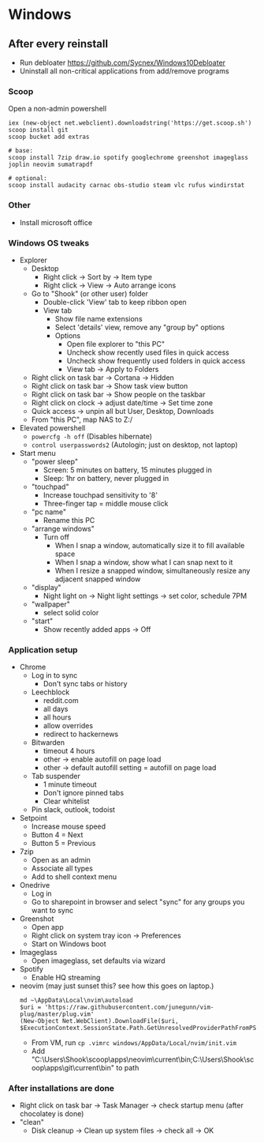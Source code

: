Windows
=======

After every reinstall
---------------------

- Run debloater https://github.com/Sycnex/Windows10Debloater
- Uninstall all non-critical applications from add/remove programs

### Scoop


Open a non-admin powershell

```
iex (new-object net.webclient).downloadstring('https://get.scoop.sh')
scoop install git
scoop bucket add extras

# base:
scoop install 7zip draw.io spotify googlechrome greenshot imageglass joplin neovim sumatrapdf

# optional:
scoop install audacity carnac obs-studio steam vlc rufus windirstat
```

### Other

- Install microsoft office


### Windows OS tweaks

- Explorer
    - Desktop
        - Right click -> Sort by -> Item type
        - Right click -> View -> Auto arrange icons
    - Go to "Shook" (or other user) folder
        - Double-click 'View' tab to keep ribbon open
        - View tab
            - Show file name extensions
            - Select 'details' view, remove any "group by" options
            - Options
                - Open file explorer to "this PC"
                - Uncheck show recently used files in quick access
                - Uncheck show frequently used folders in quick access
                - View tab -> Apply to Folders
    - Right click on task bar -> Cortana -> Hidden
    - Right click on task bar -> Show task view button
    - Right click on task bar -> Show people on the taskbar
    - Right click on clock -> adjust date/time -> Set time zone
    - Quick access -> unpin all but User, Desktop, Downloads
    - From "this PC", map NAS to Z:/
- Elevated powershell
    - `powercfg -h off` (Disables hibernate)
    - `control userpasswords2` (Autologin; just on desktop, not laptop)
- Start menu
    - "power sleep"
        - Screen: 5 minutes on battery, 15 minutes plugged in
        - Sleep: 1hr on battery, never plugged in
    - "touchpad"
        - Increase touchpad sensitivity to '8'
        - Three-finger tap = middle mouse click
    - "pc name"
        - Rename this PC
    - "arrange windows"
        - Turn off
            - When I snap a window, automatically size it to fill available space
            - When I snap a window, show what I can snap next to it
            - When I resize a snapped window, simultaneously resize any adjacent snapped window
    - "display"
        - Night light on -> Night light settings -> set color, schedule 7PM
    - "wallpaper"
        - select solid color
    - "start"
        - Show recently added apps -> Off

### Application setup

- Chrome
    - Log in to sync
        - Don't sync tabs or history
    - Leechblock
        - reddit.com
        - all days
        - all hours
        - allow overrides
        - redirect to hackernews
    - Bitwarden
        - timeout 4 hours
        - other -> enable autofill on page load
        - other -> default autofill setting = autofill on page load
    - Tab suspender
        - 1 minute timeout
        - Don't ignore pinned tabs
        - Clear whitelist
    - Pin slack, outlook, todoist
- Setpoint
    - Increase mouse speed
    - Button 4 = Next
    - Button 5 = Previous
- 7zip
    - Open as an admin
    - Associate all types
    - Add to shell context menu
- Onedrive
    - Log in
    - Go to sharepoint in browser and select "sync" for any groups you want to sync
- Greenshot
    - Open app
    - Right click on system tray icon -> Preferences
    - Start on Windows boot
- Imageglass
    - Open imageglass, set defaults via wizard
- Spotify
    - Enable HQ streaming
- neovim (may just sunset this? see how this goes on laptop.)
    ```
    md ~\AppData\Local\nvim\autoload
    $uri = 'https://raw.githubusercontent.com/junegunn/vim-plug/master/plug.vim'
    (New-Object Net.WebClient).DownloadFile($uri, $ExecutionContext.SessionState.Path.GetUnresolvedProviderPathFromPSPath("~\AppData\Local\nvim\autoload\plug.vim"))
    ```
    - From VM, run `cp .vimrc windows/AppData/Local/nvim/init.vim`
    - Add "C:\Users\Shook\scoop\apps\neovim\current\bin;C:\Users\Shook\scoop\apps\git\current\bin" to path


### After installations are done

- Right click on task bar -> Task Manager -> check startup menu (after chocolatey is done)
- "clean"
    - Disk cleanup -> Clean up system files -> check all -> OK
